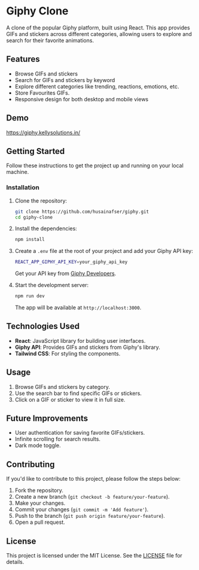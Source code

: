 # Giphy Clone

A clone of the popular Giphy platform, built using React. This app provides GIFs and stickers across different categories, allowing users to explore and search for their favorite animations.

## Features

- Browse GIFs and stickers
- Search for GIFs and stickers by keyword
- Explore different categories like trending, reactions, emotions, etc.
- Store Favourites GIFs.
- Responsive design for both desktop and mobile views

## Demo

https://giphy.kellysolutions.in/

## Getting Started

Follow these instructions to get the project up and running on your local machine.

### Installation

1. Clone the repository:

   ```bash
   git clone https://github.com/husainafser/giphy.git
   cd giphy-clone
   ```

2. Install the dependencies:

   ```bash
   npm install
   ```

3. Create a `.env` file at the root of your project and add your Giphy API key:

   ```bash
   REACT_APP_GIPHY_API_KEY=your_giphy_api_key
   ```

   Get your API key from [Giphy Developers](https://developers.giphy.com/).

4. Start the development server:

   ```bash
   npm run dev
   ```

   The app will be available at `http://localhost:3000`.

## Technologies Used

- **React**: JavaScript library for building user interfaces.
- **Giphy API**: Provides GIFs and stickers from Giphy's library.
- **Tailwind CSS**: For styling the components.

## Usage

1. Browse GIFs and stickers by category.
2. Use the search bar to find specific GIFs or stickers.
3. Click on a GIF or sticker to view it in full size.

## Future Improvements

- User authentication for saving favorite GIFs/stickers.
- Infinite scrolling for search results.
- Dark mode toggle.

## Contributing

If you'd like to contribute to this project, please follow the steps below:

1. Fork the repository.
2. Create a new branch (`git checkout -b feature/your-feature`).
3. Make your changes.
4. Commit your changes (`git commit -m 'Add feature'`).
5. Push to the branch (`git push origin feature/your-feature`).
6. Open a pull request.

## License

This project is licensed under the MIT License. See the [LICENSE](LICENSE) file for details.
